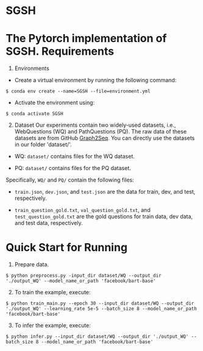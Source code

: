 # SGSH
The Pytorch implementation of SGSH.
Requirements
====
1. Environments
* Create a virtual environment by running the following command:
```
$ conda env create --name=SGSH --file=environment.yml
```
* Activate the environment using:
```
$ conda activate SGSH
```
2. Dataset
Our experiments contain two widely-used datasets, i.e., WebQuestions (WQ) and PathQuestions (PQ). The raw data of these datasets are from GitHub [Graph2Seq](https://github.com/hugochan/Graph2Seq-for-KGQG). You can directly use the datasets in our folder 'dataset/'. 
* WQ: `dataset/` contains files for the WQ dataset.

* PQ: `dataset/` contains files for the PQ dataset.

Specifically, `WQ/` and `PQ/` contain the following files:
* `train.json`, `dev.json`, and `test.json` are the data for train, dev, and test, respectively.

* `train_question_gold.txt`, `val_question_gold.txt`, and `test_question_gold.txt` are the gold questions for train data, dev data, and test data, respectively. 

Quick Start for Running
====
1. Prepare data.
```
$ python preprocess.py -input_dir dataset/WQ --output_dir './output_WQ' --model_name_or_path 'facebook/bart-base'
```
2. To train the example, execute:
```
$ python train_main.py --epoch 30 --input_dir dataset/WQ --output_dir './output_WQ' --learning_rate 5e-5 --batch_size 8 --model_name_or_path 'facebook/bart-base'
```
3. To infer the example, execute:
```
$ python infer.py --input_dir dataset/WQ --output_dir './output_WQ' --batch_size 8 --model_name_or_path 'facebook/bart-base'
```

